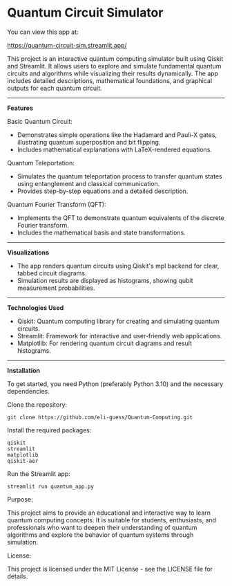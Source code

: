 # Quantum Circuit Simulator

You can view this app at:

https://quantum-circuit-sim.streamlit.app/

This project is an interactive quantum computing simulator built using Qiskit and Streamlit. It allows users to explore and simulate fundamental quantum circuits and algorithms while visualizing their results dynamically. The app includes detailed descriptions, mathematical foundations, and graphical outputs for each quantum circuit.

- - -

**Features**

Basic Quantum Circuit:

 - Demonstrates simple operations like the Hadamard and Pauli-X gates, illustrating quantum superposition and bit flipping.
 - Includes mathematical explanations with LaTeX-rendered equations.

Quantum Teleportation:

 - Simulates the quantum teleportation process to transfer quantum states using entanglement and classical communication.
 - Provides step-by-step equations and a detailed description.

Quantum Fourier Transform (QFT):

 - Implements the QFT to demonstrate quantum equivalents of the discrete Fourier transform.
 - Includes the mathematical basis and state transformations.

- - -

**Visualizations** 

 - The app renders quantum circuits using Qiskit's mpl backend for clear, tabbed circuit diagrams.
 - Simulation results are displayed as histograms, showing qubit measurement probabilities.

- - - 

**Technologies Used**

 - Qiskit: Quantum computing library for creating and simulating quantum circuits.
 - Streamlit: Framework for interactive and user-friendly web applications.
 - Matplotlib: For rendering quantum circuit diagrams and result histograms.

- - - 

**Installation** 

To get started, you need Python (preferably Python 3.10) and the necessary dependencies.

Clone the repository:

```
git clone https://github.com/eli-guess/Quantum-Computing.git
```

Install the required packages:

```
qiskit
streamlit
matplotlib
qiskit-aer
```

Run the Streamlit app:

```
streamlit run quantum_app.py
```

Purpose:

This project aims to provide an educational and interactive way to learn quantum computing concepts. It is suitable for students, enthusiasts, and professionals who want to deepen their understanding of quantum algorithms and explore the behavior of quantum systems through simulation.

License:

This project is licensed under the MIT License - see the LICENSE file for details.
